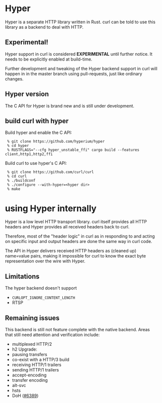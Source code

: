 # Hyper

Hyper is a separate HTTP library written in Rust. curl can be told to use this
library as a backend to deal with HTTP.

## Experimental!

Hyper support in curl is considered **EXPERIMENTAL** until further notice. It
needs to be explicitly enabled at build-time.

Further development and tweaking of the Hyper backend support in curl will
happen in in the master branch using pull-requests, just like ordinary
changes.

## Hyper version

The C API for Hyper is brand new and is still under development.

## build curl with hyper

Build hyper and enable the C API:

     % git clone https://github.com/hyperium/hyper
     % cd hyper
     % RUSTFLAGS="--cfg hyper_unstable_ffi" cargo build --features client,http1,http2,ffi

Build curl to use hyper's C API:

     % git clone https://github.com/curl/curl
     % cd curl
     % ./buildconf
     % ./configure --with-hyper=<hyper dir>
     % make

# using Hyper internally

Hyper is a low level HTTP transport library. curl itself provides all HTTP
headers and Hyper provides all received headers back to curl.

Therefore, most of the "header logic" in curl as in responding to and acting
on specific input and output headers are done the same way in curl code.

The API in Hyper delivers received HTTP headers as (cleaned up) name=value
pairs, making it impossible for curl to know the exact byte representation
over the wire with Hyper.

## Limitations

The hyper backend doesn't support

- `CURLOPT_IGNORE_CONTENT_LENGTH`
- RTSP

## Remaining issues

This backend is still not feature complete with the native backend. Areas that
still need attention and verification include:

- multiplexed HTTP/2
- h2 Upgrade:
- pausing transfers
- co-exist with a HTTP/3 build
- receiving HTTP/1 trailers
- sending HTTP/1 trailers
- accept-encoding
- transfer encoding
- alt-svc
- hsts
- DoH ([#6389](https://github.com/curl/curl/issues/6389))
